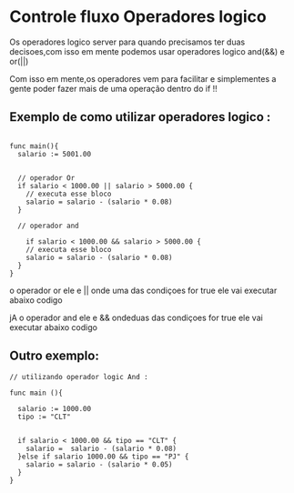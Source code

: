 # Controle fluxo Operadores logico


<p>
 Os operadores logico server para quando precisamos ter duas decisoes,com isso em mente podemos usar operadores logico and(&&) e or(||)
</p>
<p>
  Com isso em mente,os operadores vem para facilitar e simplementes a gente poder fazer mais de uma operação dentro do if !!
</p>


## Exemplo de como utilizar operadores logico :

```

func main(){
  salario := 5001.00


  // operador Or
  if salario < 1000.00 || salario > 5000.00 {
    // executa esse bloco 
    salario = salario - (salario * 0.08)
  }

  // operador and

    if salario < 1000.00 && salario > 5000.00 {
    // executa esse bloco 
    salario = salario - (salario * 0.08)
  }
}
```
<p>
  o operador or ele e || onde uma das condiçoes for true ele vai executar abaixo codigo 
</p>  
<p>
  jA o operador and ele e && ondeduas das condiçoes for true ele vai executar abaixo codigo 
</p>  


## Outro exemplo: 


```
// utilizando operador logic And :

func main (){

  salario := 1000.00 
  tipo := "CLT"
  

  if salario < 1000.00 && tipo == "CLT" {
    salario =  salario - (salario * 0.08)
  }else if salario 1000.00 && tipo == "PJ" {
    salario = salario - (salario * 0.05)
  }
}
```
